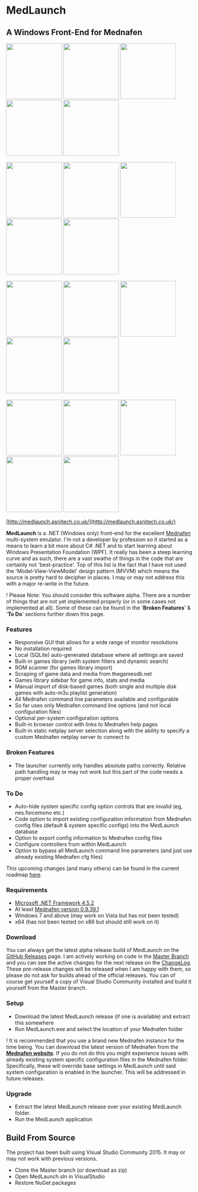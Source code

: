 # MedLaunch
## A Windows Front-End for Mednafen

<a href="http://medlaunch.asnitech.co.uk/user/pages/03.screenshots/games1.png"><img src="http://medlaunch.asnitech.co.uk/user/pages/03.screenshots/games1.png" width="150" /></a>
<a href="http://medlaunch.asnitech.co.uk/user/pages/03.screenshots/games2.png"><img src="http://medlaunch.asnitech.co.uk/user/pages/03.screenshots/games2.png" width="150" /></a>
<a href="http://medlaunch.asnitech.co.uk/user/pages/03.screenshots/games3.png"><img src="http://medlaunch.asnitech.co.uk/user/pages/03.screenshots/games3.png" width="150" /></a>
<a href="http://medlaunch.asnitech.co.uk/user/pages/03.screenshots/games4.png"><img src="http://medlaunch.asnitech.co.uk/user/pages/03.screenshots/games4.png" width="150" /></a>
<a href="http://medlaunch.asnitech.co.uk/user/pages/03.screenshots/games6.png"><img src="http://medlaunch.asnitech.co.uk/user/pages/03.screenshots/games6.png" width="150" /></a>

<a href="http://medlaunch.asnitech.co.uk/user/pages/03.screenshots/games5.png"><img src="http://medlaunch.asnitech.co.uk/user/pages/03.screenshots/games5.png" width="150" /></a>
<a href="http://medlaunch.asnitech.co.uk/user/pages/03.screenshots/games7.png"><img src="http://medlaunch.asnitech.co.uk/user/pages/03.screenshots/games7.png" width="150" /></a>
<a href="http://medlaunch.asnitech.co.uk/user/pages/03.screenshots/configs1.png"><img src="http://medlaunch.asnitech.co.uk/user/pages/03.screenshots/configs1.png" width="150" /></a>
<a href="http://medlaunch.asnitech.co.uk/user/pages/03.screenshots/configs2.png"><img src="http://medlaunch.asnitech.co.uk/user/pages/03.screenshots/configs2.png" width="150" /></a>
<a href="http://medlaunch.asnitech.co.uk/user/pages/03.screenshots/configs3.png"><img src="http://medlaunch.asnitech.co.uk/user/pages/03.screenshots/configs3.png" width="150" /></a>

<a href="http://medlaunch.asnitech.co.uk/user/pages/03.screenshots/settings1.png"><img src="http://medlaunch.asnitech.co.uk/user/pages/03.screenshots/settings1.png" width="150" /></a>
<a href="http://medlaunch.asnitech.co.uk/user/pages/03.screenshots/settings2.png"><img src="http://medlaunch.asnitech.co.uk/user/pages/03.screenshots/settings2.png" width="150" /></a>
<a href="http://medlaunch.asnitech.co.uk/user/pages/03.screenshots/settings3.png"><img src="http://medlaunch.asnitech.co.uk/user/pages/03.screenshots/settings3.png" width="150" /></a>
<a href="http://medlaunch.asnitech.co.uk/user/pages/03.screenshots/settings4.png"><img src="http://medlaunch.asnitech.co.uk/user/pages/03.screenshots/settings4.png" width="150" /></a>
<a href="http://medlaunch.asnitech.co.uk/user/pages/03.screenshots/settings5.png"><img src="http://medlaunch.asnitech.co.uk/user/pages/03.screenshots/settings5.png" width="150" /></a>


<a href="http://medlaunch.asnitech.co.uk/user/pages/03.screenshots/settings6.png"><img src="http://medlaunch.asnitech.co.uk/user/pages/03.screenshots/settings6.png" width="150" /></a>
<a href="http://medlaunch.asnitech.co.uk/user/pages/03.screenshots/settings7.png"><img src="http://medlaunch.asnitech.co.uk/user/pages/03.screenshots/settings7.png" width="150" /></a>
<a href="http://medlaunch.asnitech.co.uk/user/pages/03.screenshots/updates1.png"><img src="http://medlaunch.asnitech.co.uk/user/pages/03.screenshots/updates1.png" width="150" /></a>
<a href="http://medlaunch.asnitech.co.uk/user/pages/03.screenshots/updates3.png"><img src="http://medlaunch.asnitech.co.uk/user/pages/03.screenshots/updates3.png" width="150" /></a>
<a href="http://medlaunch.asnitech.co.uk/user/pages/03.screenshots/help1.png"><img src="http://medlaunch.asnitech.co.uk/user/pages/03.screenshots/help1.png" width="150" /></a>

[http://medlaunch.asnitech.co.uk/](http://medlaunch.asnitech.co.uk/)

**MedLaunch** is a .NET (Windows only) front-end for the excellent [Mednafen](http://mednafen.fobby.net/) multi-system emulator. I'm not a developer by profession so it started as a means to learn a bit more about C# .NET and to start learning about Windows Presentation Foundation (WPF). It really has been a steep learning curve and as such, there are a vast swathe of things in the code that are certainly not 'best-practice'. Top of this list is the fact that I have not used the 'Model-View-ViewModel' design pattern (MVVM) which means the source is pretty hard to decipher in places. I may or may not address this with a major re-write in the future.

! Please Note: You should consider this software alpha. There are a number of things that are not yet implemented properly (or in some cases not implemented at all). Some of these can be found in the '**Broken Features**' & '**To Do**' sections further down this page.

### Features
* Responsive GUI that allows for a wide range of monitor resolutions
* No installation required
* Local (SQLite) auto-generated database where all settings are saved
* Built-in games library (with system filters and dynamic search)
* ROM scanner (for games library import)
* Scraping of game data and media from thegamesdb.net
* Games library sidebar for game info, stats and media
* Manual import of disk-based games (both single and multiple disk games with auto-m3u playlist generation)
* All Mednafen command line parameters available and configurable
* So far uses only Mednafen command line options (and not local configuration files)
* Optional per-system configuration options
* Built-in browser control with links to Mednafen help pages
* Built-in static netplay server selection along with the ability to specify a custom Mednafen netplay server to connect to

### Broken Features
* The launcher currently only handles absolute paths correctly. Relative path handling may or may not work but this part of the code needs a proper overhaul

### To Do
* Auto-hide system specific config option controls that are invalid (eg, nes.forcemono etc.)
* Code option to import existing configuration information from Mednafen config files (default & system specific configs) into the MedLaunch database
* Option to export config information to Mednafen config files
* Configure controllers from within MedLaunch
* Option to bypass all MedLaunch command line parameters (and just use already existing Mednafen cfg files)

This upcoming changes (and many others) can be found in the current roadmap [here](http://medlaunch.asnitech.co.uk/roadmap).

### Requirements
* [Microsoft .NET Framework 4.5.2](https://www.microsoft.com/en-gb/download/details.aspx?id=42643)
* At least [Mednafen version 0.9.39.1](http://mednafen.fobby.net/releases/) 
* Windows 7 and above (may work on Vista but has not been tested)
* x64 (has not been tested on x86 but should still work on it)

### Download
You can always get the latest alpha release build of MedLaunch on the [GitHub Releases](https://github.com/Asnivor/MedLaunch/releases) page. I am actively working on code in the [Master Branch](https://github.com/Asnivor/MedLaunch/tree/master) and you can see the active changes for the next release on the [ChangeLog](http://medlaunch.asnitech.co.uk/changelog). These pre-release changes will be released when I am happy with them, so please do not ask for builds ahead of the official releases. You can of course get yourself a copy of Visual Studio Community installed and build it yourself from the Master branch. 

### Setup
* Download the latest MedLaunch release (if one is available) and extract this somewhere
* Run MedLaunch.exe and select the location of your Mednafen folder

! It is recommended that you use a brand new Mednafen instance for the time being. You can download the latest version of Mednafen from the [**Mednafen website**](http://mednafen.fobby.net/releases/). If you do not do this you might experience issues with already existing system specific configuration files in the Mednafen folder. Specifically, these will override base settings in MedLaunch until said system configuration is enabled in the launcher. This will be addressed in future releases.

### Upgrade
* Extract the latest MedLaunch release over your existing MedLaunch folder.
* Run the MedLaunch application

## Build From Source
The project has been built using Visual Studio Community 2015. It may or may not work with previous versions.
* Clone the Master branch (or download as zip)
* Open MedLaunch.sln in VisualStudio
* Restore NuGet packages
